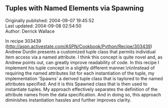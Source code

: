 ## Tuples with Named Elements via Spawning  
Originally published: 2004-09-07 19:45:52  
Last updated: 2004-09-08 02:54:50  
Author: Derrick Wallace  
  
In recipe 303439 (http://aspn.activestate.com/ASPN/Cookbook/Python/Recipe/303439) Andrew Durdin presents a customized tuple class that permits individual item access via a named attribute.  I think this concept is quite novel and, as Andrew points out, can greatly improve readability of code.  In this recipe I implement his tuple concept in a slightly different manner.\n\nInstead of requiring the named attributes list for each instantiation of the tuple, my implementation 'Spawns' a derived tuple class that is taylored to the named attributes specified.  And it is this Spawned class that is then used to instantiate tuples.  My approach effectively separates the definition of the attribute names from the data specification.  And in doing so, this approach diminishes instantiation hassles and further improves clarity.